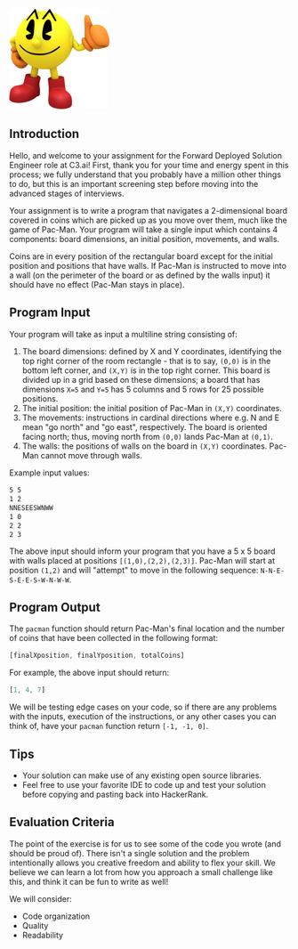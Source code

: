 ![alt text](pacman.png)

## Introduction
Hello, and welcome to your assignment for the Forward Deployed Solution Engineer role at C3.ai! First, thank you for your time and energy spent in this process; we fully understand that you probably have a million other things to do, but this is an important screening step before moving into the advanced stages of interviews.

Your assignment is to write a program that navigates a 2-dimensional board covered in coins which are picked up as you move over them, much like the game of Pac-Man. Your program will take a single input which contains 4 components: board dimensions, an initial position, movements, and walls.

Coins are in every position of the rectangular board except for the initial position and positions that have walls. If Pac-Man is instructed to move into a wall (on the perimeter of the board or as defined by the walls input) it should have no effect (Pac-Man stays in place).


## Program Input
Your program will take as input a multiline string consisting of:

1. The board dimensions: defined by X and Y coordinates, identifying the top right corner of the room rectangle - that is to say, `(0,0)` is in the bottom left corner, and `(X,Y)` is in the top right corner. This board is divided up in a grid based on these dimensions; a board that has dimensions `X=5` and `Y=5` has 5 columns and 5 rows for 25 possible positions.
2. The initial position: the initial position of Pac-Man in `(X,Y)` coordinates.
3. The movements: instructions in cardinal directions where e.g. N and E mean "go north" and "go east", respectively. The board is oriented facing north; thus, moving north from `(0,0)` lands Pac-Man at `(0,1)`.
4. The walls: the positions of walls on the board in `(X,Y)` coordinates. Pac-Man cannot move through walls.

Example input values:
```
5 5
1 2
NNESEESWNWW
1 0
2 2
2 3
```

The above input should inform your program that you have a 5 x 5 board with walls placed at positions `[(1,0),(2,2),(2,3)]`. Pac-Man will start at position `(1,2)` and will "attempt" to move in the following sequence: `N-N-E-S-E-E-S-W-N-W-W`.


## Program Output
The `pacman` function should return Pac-Man's final location and the number of coins that have been collected in the following format:

```js
[finalXposition, finalYposition, totalCoins]
```

For example, the above input should return:  

```js
[1, 4, 7]
```
We will be testing edge cases on your code, so if there are any problems with the inputs, execution of the instructions, or any other cases you can think of, have your `pacman` function return `[-1, -1, 0]`.


## Tips
- Your solution can make use of any existing open source libraries.
- Feel free to use your favorite IDE to code up and test your solution before copying and pasting back into HackerRank.


## Evaluation Criteria
The point of the exercise is for us to see some of the code you wrote (and should be proud of). There isn't a single solution and the problem intentionally allows you creative freedom and ability to flex your skill. We believe we can learn a lot from how you approach a small challenge like this, and think it can be fun to write as well!

We will consider:
- Code organization
- Quality
- Readability